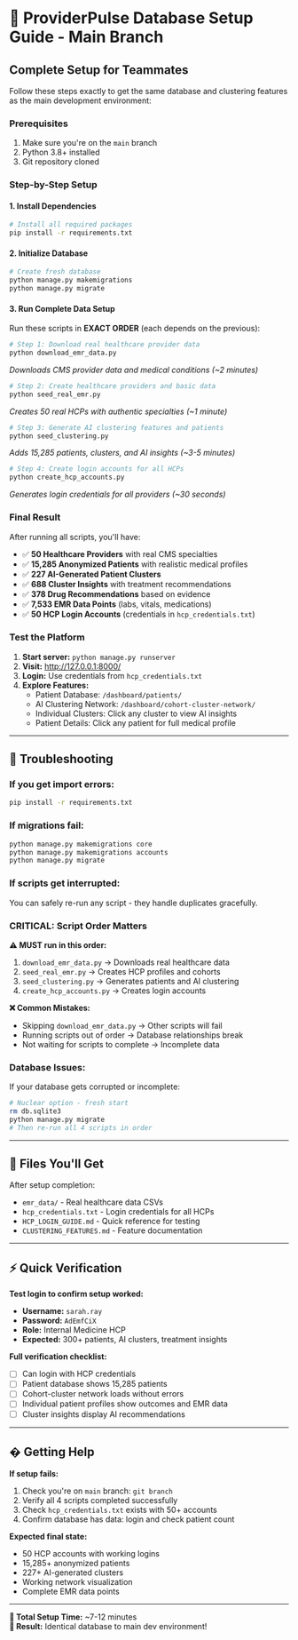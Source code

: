 # 🚀 ProviderPulse Database Setup Guide - Main Branch

## Complete Setup for Teammates

Follow these steps exactly to get the same database and clustering features as the main development environment:

### **Prerequisites**
1. Make sure you're on the `main` branch
2. Python 3.8+ installed
3. Git repository cloned

### **Step-by-Step Setup**

#### 1. **Install Dependencies**
```bash
# Install all required packages
pip install -r requirements.txt
```

#### 2. **Initialize Database**
```bash
# Create fresh database
python manage.py makemigrations
python manage.py migrate
```

#### 3. **Run Complete Data Setup**
Run these scripts in **EXACT ORDER** (each depends on the previous):

```bash
# Step 1: Download real healthcare provider data
python download_emr_data.py
```
*Downloads CMS provider data and medical conditions (~2 minutes)*

```bash
# Step 2: Create healthcare providers and basic data
python seed_real_emr.py  
```
*Creates 50 real HCPs with authentic specialties (~1 minute)*

```bash  
# Step 3: Generate AI clustering features and patients
python seed_clustering.py
```
*Adds 15,285 patients, clusters, and AI insights (~3-5 minutes)*

```bash
# Step 4: Create login accounts for all HCPs
python create_hcp_accounts.py
```
*Generates login credentials for all providers (~30 seconds)*

### **Final Result**
After running all scripts, you'll have:
- ✅ **50 Healthcare Providers** with real CMS specialties
- ✅ **15,285 Anonymized Patients** with realistic medical profiles  
- ✅ **227 AI-Generated Patient Clusters**
- ✅ **688 Cluster Insights** with treatment recommendations
- ✅ **378 Drug Recommendations** based on evidence
- ✅ **7,533 EMR Data Points** (labs, vitals, medications)
- ✅ **50 HCP Login Accounts** (credentials in `hcp_credentials.txt`)

### **Test the Platform**
1. **Start server:** `python manage.py runserver`
2. **Visit:** http://127.0.0.1:8000/
3. **Login:** Use credentials from `hcp_credentials.txt`
4. **Explore Features:**
   - Patient Database: `/dashboard/patients/`
   - AI Clustering Network: `/dashboard/cohort-cluster-network/` 
   - Individual Clusters: Click any cluster to view AI insights
   - Patient Details: Click any patient for full medical profile

---

## **🔧 Troubleshooting**

### **If you get import errors:**
```bash
pip install -r requirements.txt
```

### **If migrations fail:**
```bash
python manage.py makemigrations core
python manage.py makemigrations accounts  
python manage.py migrate
```

### **If scripts get interrupted:**
You can safely re-run any script - they handle duplicates gracefully.

### **CRITICAL: Script Order Matters**
**⚠️ MUST run in this order:**
1. `download_emr_data.py` → Downloads real healthcare data
2. `seed_real_emr.py` → Creates HCP profiles and cohorts  
3. `seed_clustering.py` → Generates patients and AI clustering
4. `create_hcp_accounts.py` → Creates login accounts

**❌ Common Mistakes:**
- Skipping `download_emr_data.py` → Other scripts will fail
- Running scripts out of order → Database relationships break
- Not waiting for scripts to complete → Incomplete data

### **Database Issues:**
If your database gets corrupted or incomplete:
```bash
# Nuclear option - fresh start
rm db.sqlite3
python manage.py migrate
# Then re-run all 4 scripts in order
```

---

## **📁 Files You'll Get**

After setup completion:
- `emr_data/` - Real healthcare data CSVs
- `hcp_credentials.txt` - Login credentials for all HCPs
- `HCP_LOGIN_GUIDE.md` - Quick reference for testing
- `CLUSTERING_FEATURES.md` - Feature documentation

---

## **⚡ Quick Verification**

**Test login to confirm setup worked:**
- **Username:** `sarah.ray`
- **Password:** `AdEmfCiX` 
- **Role:** Internal Medicine HCP
- **Expected:** 300+ patients, AI clusters, treatment insights

**Full verification checklist:**
- [ ] Can login with HCP credentials
- [ ] Patient database shows 15,285 patients  
- [ ] Cohort-cluster network loads without errors
- [ ] Individual patient profiles show outcomes and EMR data
- [ ] Cluster insights display AI recommendations

---

## **� Getting Help**

**If setup fails:**
1. Check you're on `main` branch: `git branch`
2. Verify all 4 scripts completed successfully
3. Check `hcp_credentials.txt` exists with 50+ accounts
4. Confirm database has data: login and check patient count

**Expected final state:**
- 50 HCP accounts with working logins
- 15,285+ anonymized patients 
- 227+ AI-generated clusters
- Working network visualization
- Complete EMR data points

---

**🎯 Total Setup Time:** ~7-12 minutes  
**🎉 Result:** Identical database to main dev environment!